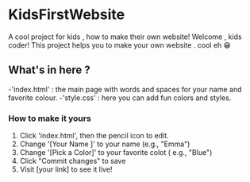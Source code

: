 # KidsFirstWebsite
A cool project for kids , how to make their own website!
Welcome , kids coder! This project helps you to make your own website . cool eh 😁

## What's in here ?
-'index.html' : the main page with words and spaces for your name and favorite colour.
-'style.css' : here you can add fun colors and styles.

### How to make it yours
1. Click 'index.html', then the pencil icon to edit.
2. Change '[Your Name ]' to your name (e.g., "Emma")
3. Change '[Pick a Color]' to your favorite colot ( e.g., "Blue")
4. Click "Commit changes" to save
5. Visit [your link] to see it live!

